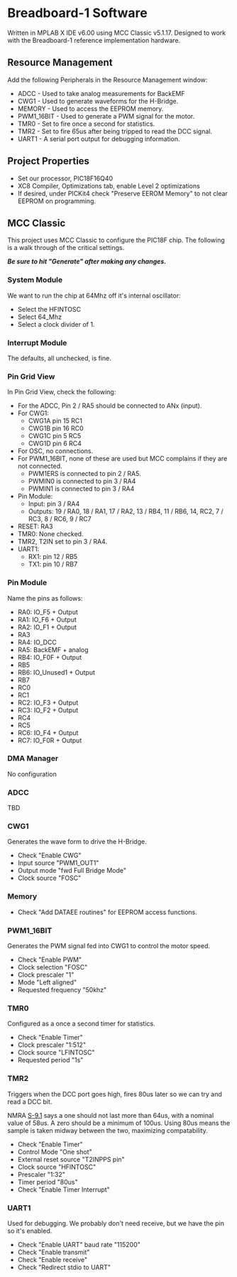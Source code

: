 # Breadboard-1 Software

Written in MPLAB X IDE v6.00 using MCC Classic v5.1.17.  Designed to work
with the Breadboard-1 reference implementation hardware.

## Resource Management

Add the following Peripherals in the Resource Management window:

- ADCC - Used to take analog measurements for BackEMF
- CWG1 - Used to generate waveforms for the H-Bridge.
- MEMORY - Used to access the EEPROM memory.
- PWM1_16BIT - Used to generate a PWM signal for the motor.
- TMR0 - Set to fire once a second for statistics.
- TMR2 - Set to fire 65us after being tripped to read the DCC signal.
- UART1 - A serial port output for debugging information.

## Project Properties

- Set our processor, PIC18F16Q40
- XC8 Compiler, Optimizations tab, enable Level 2 optimizations
- If desired, under PICKit4 check "Preserve EEROM Memory" to not clear 
  EEPROM on programming.

## MCC Classic

This project uses MCC Classic to configure the PIC18F chip.  The following is
a walk through of the critical settings.  

***Be sure to hit "Generate" after making any changes.***

### System Module

We want to run the chip at 64Mhz off it's internal oscillator:

- Select the HFINTOSC
- Select 64_Mhz
- Select a clock divider of 1.

### Interrupt Module

The defaults, all unchecked, is fine.

### Pin Grid View

In Pin Grid View, check the following:

- For the ADCC, Pin 2 / RA5 should be connected to ANx (input).
- For CWG1:
  - CWG1A pin 15 RC1
  - CWG1B pin 16 RC0
  - CWG1C pin 5  RC5
  - CWG1D pin 6  RC4
- For OSC, no connections.
- For PWM1_16BIT, none of these are used but MCC complains if they are not connected.
  - PWM1ERS is connected to pin 2 / RA5.
  - PWMIN0 is connected to pin 3 / RA4
  - PWMIN1 is connected to pin 3 / RA4
- Pin Module:
  - Input: pin 3 / RA4
  - Outputs: 19 / RA0, 18 / RA1, 17 / RA2, 13 / RB4, 11 / RB6, 14, RC2, 7 / RC3, 8 / RC6, 9 / RC7
- RESET: RA3
- TMR0: None checked.
- TMR2, T2IN set to pin 3 / RA4.
- UART1:
  - RX1: pin 12 / RB5
  - TX1: pin 10 / RB7

### Pin Module

Name the pins as follows:

- RA0: IO_F5 + Output
- RA1: IO_F6 + Output
- RA2: IO_F1 + Output
- RA3
- RA4: IO_DCC
- RA5: BackEMF + analog
- RB4: IO_F0F + Output
- RB5
- RB6: IO_Unused1 + Output
- RB7
- RC0
- RC1
- RC2: IO_F3 + Output
- RC3: IO_F2 + Output
- RC4
- RC5
- RC6: IO_F4 + Output
- RC7: IO_F0R + Output

### DMA Manager

No configuration

### ADCC 

TBD

### CWG1

Generates the wave form to drive the H-Bridge.

- Check "Enable CWG"
- Input source "PWM1_OUT1"
- Output mode "fwd Full Bridge Mode"
- Clock source "FOSC"

### Memory

- Check "Add DATAEE routines" for EEPROM access functions.

### PWM1_16BIT

Generates the PWM signal fed into CWG1 to control the motor speed.

- Check "Enable PWM"
- Clock selection "FOSC"
- Clock prescaler "1"
- Mode "Left aligned"
- Requested frequency "50khz"

### TMR0

Configured as a once a second timer for statistics.

- Check "Enable Timer"
- Clock prescaler "1:512"
- Clock source "LFINTOSC"
- Requested period "1s"

### TMR2

Triggers when the DCC port goes high, fires 80us later so we can try and read
a DCC bit.

NMRA [S-9.1](https://www.nmra.org/sites/default/files/standards/sandrp/pdf/s-9.1_electrical_standards_for_digital_command_control_2021.pdf)
says a one should not last more than 64us, with a nominal value of 58us.
A zero should be a minimum of 100us.  Using 80us means the sample is taken
midway between the two, maximizing compatability.

- Check "Enable Timer"
- Control Mode "One shot"
- External reset source "T2INPPS pin"
- Clock source "HFINTOSC"
- Prescaler "1:32"
- Timer period "80us"
- Check "Enable Timer Interrupt"

### UART1 

Used for debugging.  We probably don't need receive, but we have the pin
so it's enabled.

- Check "Enable UART" baud rate "115200"
- Check "Enable transmit"
- Check "Enable receive"
- Check "Redirect stdio to UART"




